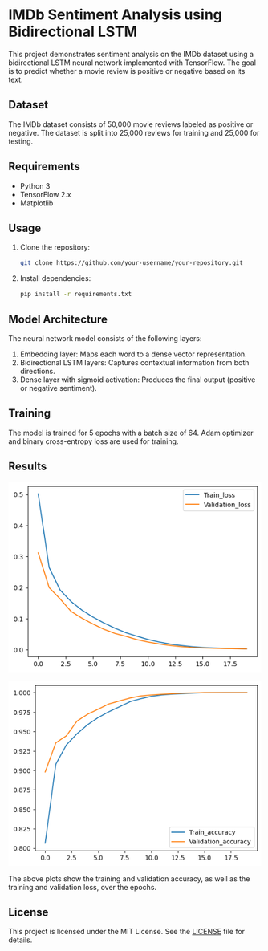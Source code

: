 # IMDb Sentiment Analysis using Bidirectional LSTM

This project demonstrates sentiment analysis on the IMDb dataset using a bidirectional LSTM neural network implemented with TensorFlow. The goal is to predict whether a movie review is positive or negative based on its text.

## Dataset

The IMDb dataset consists of 50,000 movie reviews labeled as positive or negative. The dataset is split into 25,000 reviews for training and 25,000 for testing.

## Requirements

- Python 3
- TensorFlow 2.x
- Matplotlib

## Usage

1. Clone the repository:

    ```bash
    git clone https://github.com/your-username/your-repository.git
    ```

2. Install dependencies:

    ```bash
    pip install -r requirements.txt
    ```


## Model Architecture

The neural network model consists of the following layers:

1. Embedding layer: Maps each word to a dense vector representation.
2. Bidirectional LSTM layers: Captures contextual information from both directions.
3. Dense layer with sigmoid activation: Produces the final output (positive or negative sentiment).

## Training

The model is trained for 5 epochs with a batch size of 64. Adam optimizer and binary cross-entropy loss are used for training.

## Results

![Training and Validation Accuracy](images/accuracy.png)

![Training and Validation Loss](images/loss.png)

The above plots show the training and validation accuracy, as well as the training and validation loss, over the epochs.

## License

This project is licensed under the MIT License. See the [LICENSE](LICENSE) file for details.
